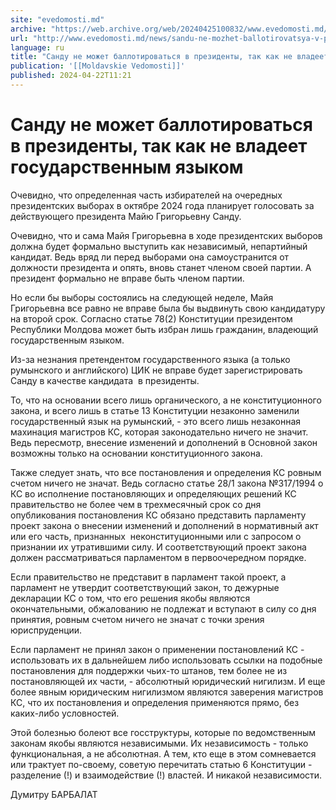 ```yaml
---
site: "evedomosti.md"
archive: "https://web.archive.org/web/20240425100832/www.evedomosti.md/news/sandu-ne-mozhet-ballotirovatsya-v-prezidenty-tak-kak-ne-vlad"
url: "http://www.evedomosti.md/news/sandu-ne-mozhet-ballotirovatsya-v-prezidenty-tak-kak-ne-vlad"
language: ru
title: "Санду не может баллотироваться в президенты, так как не владеет государственным языком"
publication: '[[Moldavskie Vedomosti]]'
published: 2024-04-22T11:21
---
```


# Санду не может баллотироваться в президенты, так как не владеет государственным языком

Очевидно, что определенная часть избирателей на очередных президентских выборах в октябре 2024 года планирует голосовать за действующего президента Майю Григорьевну Санду.

Очевидно, что и сама Майя Григорьевна в ходе президентских выборов должна будет формально выступить как независимый, непартийный кандидат. Ведь вряд ли перед выборами она самоустранится от должности президента и опять, вновь станет членом своей партии. А президент формально не вправе быть членом партии.

Но если бы выборы состоялись на следующей неделе, Майя Григорьевна все равно не вправе была бы выдвинуть свою кандидатуру на второй срок. Согласно статье 78(2) Конституции президентом Республики Молдова может быть избран лишь гражданин, владеющий государственным языком.

Из-за незнания претендентом государственного языка (а только румынского и английского) ЦИК не вправе будет зарегистрировать Санду в качестве кандидата  в президенты.

То, что на основании всего лишь органического, а не конституционного закона, и всего лишь в статье 13 Конституции незаконно заменили государственный язык на румынский, - это всего лишь незаконная махинация магистров КС, которая законодательно ничего не значит. Ведь пересмотр, внесение изменений и дополнений в Основной закон возможны только на основании конституционного закона.

Также следует знать, что все постановления и определения КС ровным счетом ничего не значат. Ведь согласно статье 28/1 закона №317/1994 о КС во исполнение постановляющих и определяющих решений КС правительство не более чем в трехмесячный срок со дня опубликования постановления КС обязано представить парламенту проект закона о внесении изменений и дополнений в нормативный акт или его часть, признанных  неконституционными или с запросом о признании их утратившими силу. И соответствующий проект закона должен рассматриваться парламентом в первоочередном порядке.

Если правительство не представит в парламент такой проект, а парламент не утвердит соответствующий закон, то дежурные декларации КС о том, что его решения якобы являются окончательными, обжалованию не подлежат и вступают в силу со дня принятия, ровным счетом ничего не значат с точки зрения юриспруденции.

Если парламент не принял закон о применении постановлений КС - использовать их в дальнейшем либо использовать ссылки на подобные постановления для поддержки чьих-то штанов, тем более не из постановляющей их части, - абсолютный юридический нигилизм. И еще более явным юридическим нигилизмом являются заверения магистров КС, что их постановления и определения применяются прямо, без каких-либо условностей.

Этой болезнью болеют все госструктуры, которые по ведомственным законам якобы являются независимыми. Их независимость - только функциональная, а не абсолютная. А тем, кто еще в этом сомневается или трактует по-своему, советую перечитать статью 6 Конституции - разделение (!) и взаимодействие (!) властей. И никакой независимости.

Думитру БАРБАЛАТ